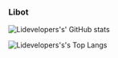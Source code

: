 ### Libot

![Lidevelopers's' GitHub stats](https://github-readme-stats.vercel.app/api?username=lidevelopers&show_icons=true&theme=tokyonight)

![Lidevelopers's's Top Langs](https://github-readme-stats.vercel.app/api/top-langs/?username=lidevelopers&hide=c%2B%2B,Makefile&theme=tokyonight)
